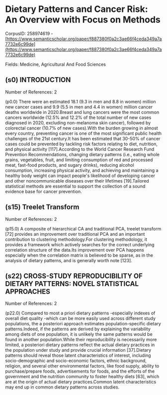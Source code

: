 # Dietary Patterns and Cancer Risk: An Overview with Focus on Methods

CorpusID: 258974619 - [https://www.semanticscholar.org/paper/f887380f0a2c3ae66f4ceda349a7a7732e6c99de](https://www.semanticscholar.org/paper/f887380f0a2c3ae66f4ceda349a7a7732e6c99de)

Fields: Medicine, Agricultural And Food Sciences

## (s0) INTRODUCTION
Number of References: 2

(p0.0) There were an estimated 18.1 (9.3 in men and 8.8 in women) million new cancer cases and 9.9 (5.5 in men and 4.4 in women) million cancer deaths worldwide in 2020.Breast and lung cancers were the most common cancers worldwide (12.5% and 12.2% of the total number of new cases diagnosed in 2020, excluding non-melanoma skin cancer), followed by colorectal cancer (10.7% of new cases).With the burden growing in almost every country, preventing cancer is one of the most significant public health challenges of the 21st century.It has been estimated that 30-50% of cancer cases could be prevented by tackling risk factors relating to diet, nutrition, and physical activity [117].According to the World Cancer Research Fund Prevention Recommendations, changing dietary patterns (i.e., eating whole grains, vegetables, fruit, and limiting consumption of red and processed meat, fast-food products, and sugary drinks), reducing alcohol consumption, increasing physical activity, and achieving and maintaining a healthy body weight can impact people's likelihood of developing cancer and other noncommunicable diseases over their lifetimes [19].Tailored statistical methods are essential to support the collection of a sound evidence base for cancer prevention.
## (s15) Treelet Transform
Number of References: 2

(p15.0) A composite of hierarchical CA and traditional PCA, treelet transform [72] provides an improvement over traditional PCA and an important contribution to clustering methodology.For clustering methodology, it provides a framework which actively searches for the correct underlying correlation structure of the data.Its improvement over PCA happens especially when the correlation matrix is believed to be sparse, as in the analysis of dietary patterns, and is generally worth note [123].
## (s22) CROSS-STUDY REPRODUCIBILITY OF DIETARY PATTERNS: NOVEL STATISTICAL APPROACHES
Number of References: 2

(p22.0) Compared to most a priori dietary patterns -especially indexes of overall diet quality -which can be more easily used across different study populations, the a posteriori approach estimates population-specific dietary patterns.Indeed, if the patterns are derived by explaining the variability among diets of one population, it is unlikely the same patterns would be found in another population.While their reproducibility is necessarily more limited, a posteriori dietary patterns reflect the actual dietary practices in the population under study and provide crucial information [37].Dietary patterns should reveal those latent characteristics of interest, including socio-demographic and socio-economic factors, ethnic background, religion, and several other environmental factors, like food supply, ability to purchase/prepare foods, advertisements for foods, and the efforts of the government and the nutrition community to foster healthy diets [63], which are at the origin of actual dietary practices.Common latent characteristics may end up in common dietary patterns across studies.
